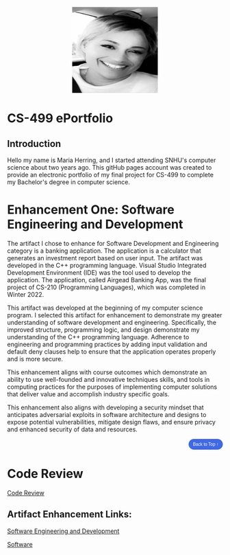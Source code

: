 <center>
  <img src="profile.jpg" height=200 width=200>
</center>

# CS-499 ePortfolio

## **Introduction**
   Hello my name is Maria Herring, and I started attending SNHU's computer science about two years ago. 
   This gitHub pages account was created to provide an electronic portfolio of my 
   final project for CS-499 to complete my Bachelor's degree in computer science.  
   

# **Enhancement One: Software Engineering and Development**
  The artifact I chose to enhance for Software Development and Engineering category is a banking application. The application is a calculator that generates an investment 
  report based on user input. The artifact was developed in the C++ programming language. Visual Studio Integrated Development Environment (IDE) was the tool used to develop 
  the application. The application, called Airgead Banking App, was the final project of CS-210 (Programming Languages), which was completed in Winter 2022. 
  
  This artifact was developed at the beginning of my computer science program. I selected this artifact for enhancement to demonstrate my greater understanding of software 
  development and engineering. Specifically, the improved structure, programming logic, and design demonstrate my understanding of the C++ programming language. 
  Adherence to engineering and programming practices by adding input validation and default deny clauses help to ensure that the application operates properly and is 
  more secure. 

  This enhancement aligns with course outcomes which demonstrate an ability to use well-founded and innovative techniques skills, and tools in computing practices for the 
  purposes of implementing computer solutions that deliver value and accomplish industry specific goals.
  
  This enhancement also aligns with developing a security mindset that anticipates adversarial 
  exploits in software architecture and designs to expose potential vulnerabilities, mitigate design flaws, and ensure privacy and enhanced security of data and resources.

<div style="text-align: right;">
    <a href="#">
        <button style="font-size: 10px; font-weight: 500; background: #4169e1; color: #ffffff; border-radius: 50px; border-style: solid; border-color: #4169e1; padding: 5px 8px;">Back to Top &#8593;</button>
    </a>
</div>

# **Code Review**

[Code Review](https://youtu.be/6cdXHpRNkXQ)

## Artifact Enhancement Links:

[Software Engineering and Development](https://github.com/sdmnh1/Enhancement-One)

[Software](https://github.com/sdmnh1/sdmnh1.github.io/blob/main/CS210.md)
